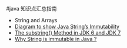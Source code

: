 #java 知识点汇总指南

- String and Arrays
 - [Diagram to show Java String’s Immutability](diagram_to_show_Java_String’s_Immutability.md)
 - [The substring() Method in JDK 6 and JDK 7](the_substring()_Method_in_JDK_6_and_JDK_7.md)
 - [Why String is immutable in Java ?](why_String_is_immutable_in_Java.md)